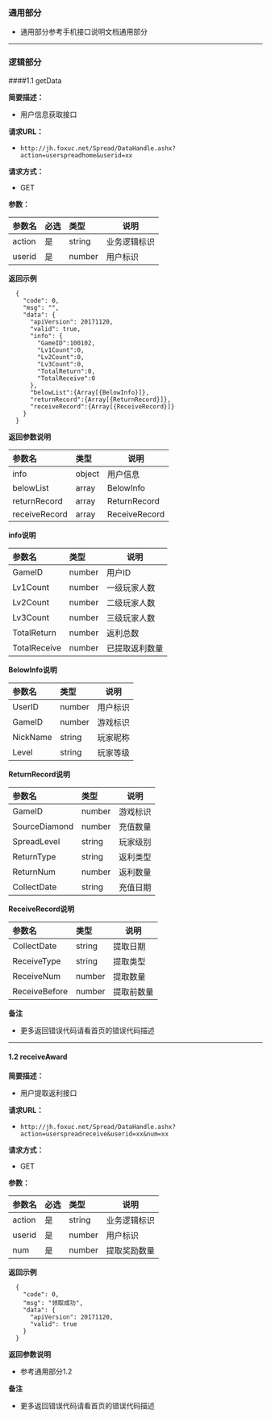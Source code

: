 ### 通用部分

- 通用部分参考手机接口说明文档通用部分

------------

### 逻辑部分

####1.1  getData

**简要描述：**

- 用户信息获取接口

**请求URL：**
- `http://jh.foxuc.net/Spread/DataHandle.ashx?action=userspreadhome&userid=xx`

**请求方式：**
- GET

**参数：**

|参数名|必选|类型|说明|
|:----    |:---|:----- |-----   |
|action |是  |string |业务逻辑标识   |
|userid |是  |number | 用户标识    |

 **返回示例**

```
  {
    "code": 0,
    "msg": "",
    "data": {
      "apiVersion": 20171120,
      "valid": true,
      "info": {
        "GameID":100102,
        "Lv1Count":0,
        "Lv2Count":0,
        "Lv3Count":0,
        "TotalReturn":0,
        "TotalReceive":0
      },
      "belowList":{Array[{BelowInfo}]},
      "returnRecord":{Array[{ReturnRecord}]},
      "receiveRecord":{Array[{ReceiveRecord}]}
    }
  }
```

 **返回参数说明**

|参数名|类型|说明|
|:-----  |:-----|-----|
|info |object   |用户信息  |
|belowList|array|BelowInfo|
|returnRecord|array|ReturnRecord|
|receiveRecord|array|ReceiveRecord|
 **info说明**

 |参数名|类型|说明|
 |:-----   |:-----|-----|
 |GameID|number|用户ID|
 |Lv1Count|number|一级玩家人数|
 |Lv2Count|number|二级玩家人数|
 |Lv3Count|number|三级玩家人数|
 |TotalReturn|number|返利总数|
 |TotalReceive|number|已提取返利数量|
 **BelowInfo说明**

 |参数名|类型|说明|
 |:-----   |:-----|-----|
 |UserID|number|用户标识|
 |GameID|number|游戏标识|
 |NickName|string|玩家昵称|
 |Level|string|玩家等级|
  **ReturnRecord说明**

 |参数名|类型|说明|
 |:-----   |:-----|-----|
 |GameID|number|游戏标识|
 |SourceDiamond|number|充值数量|
 |SpreadLevel|string|玩家级别|
 |ReturnType|string|返利类型|
 |ReturnNum|number|返利数量|
 |CollectDate|string|充值日期|
 **ReceiveRecord说明**

 |参数名|类型|说明|
 |:-----   |:-----|-----|
 |CollectDate|string|提取日期|
 |ReceiveType|string|提取类型|
 |ReceiveNum|number|提取数量|
 |ReceiveBefore|number|提取前数量|

 **备注**

- 更多返回错误代码请看首页的错误代码描述

------------

#### 1.2  receiveAward
**简要描述：**

- 用户提取返利接口

**请求URL：**
- `http://jh.foxuc.net/Spread/DataHandle.ashx?action=userspreadreceive&userid=xx&num=xx`

**请求方式：**
- GET

**参数：**

|参数名|必选|类型|说明|
|:----    |:---|:----- |-----   |
|action |是  |string |业务逻辑标识   |
|userid |是  |number | 用户标识    |
|num |是  |number | 提取奖励数量   |

 **返回示例**

```
  {
    "code": 0,
    "msg": "领取成功",
    "data": {
      "apiVersion": 20171120,
      "valid": true
    }
  }
```

 **返回参数说明**

- 参考通用部分1.2


 **备注**

- 更多返回错误代码请看首页的错误代码描述




